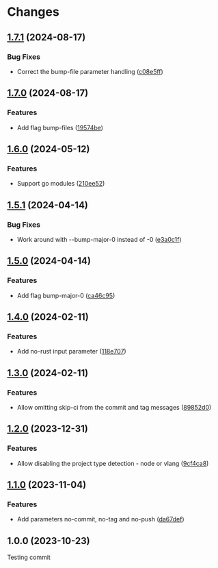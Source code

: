 # Changes

## [1.7.1](https://github.com/prantlf/publish-release-action/compare/v1.7.0...v1.7.1) (2024-08-17)

### Bug Fixes

* Correct the bump-file parameter handling ([c08e5ff](https://github.com/prantlf/publish-release-action/commit/c08e5ff1b896a4880e8f645feae76f64c4ab4961))

## [1.7.0](https://github.com/prantlf/publish-release-action/compare/v1.6.0...v1.7.0) (2024-08-17)

### Features

* Add flag bump-files ([19574be](https://github.com/prantlf/publish-release-action/commit/19574be172496b9417a3587558e68e85a906407d))

## [1.6.0](https://github.com/prantlf/publish-release-action/compare/v1.5.1...v1.6.0) (2024-05-12)

### Features

* Support go modules ([210ee52](https://github.com/prantlf/publish-release-action/commit/210ee52ce5bbe0a6dad2245fd6e0b08820830510))

## [1.5.1](https://github.com/prantlf/publish-release-action/compare/v1.5.0...v1.5.1) (2024-04-14)

### Bug Fixes

* Work around with --bump-major-0 instead of -0 ([e3a0c1f](https://github.com/prantlf/publish-release-action/commit/e3a0c1f76239928645c78d340f56790d6970cb22))

## [1.5.0](https://github.com/prantlf/publish-release-action/compare/v1.4.0...v1.5.0) (2024-04-14)

### Features

* Add flag bump-major-0 ([ca46c95](https://github.com/prantlf/publish-release-action/commit/ca46c952ef24dddb1127bd3d68706fd3f5ea3ffb))

## [1.4.0](https://github.com/prantlf/publish-release-action/compare/v1.3.0...v1.4.0) (2024-02-11)

### Features

* Add no-rust input parameter ([118e707](https://github.com/prantlf/publish-release-action/commit/118e707c197ef4cd856e20b56f81bdc95495b877))

## [1.3.0](https://github.com/prantlf/publish-release-action/compare/v1.2.0...v1.3.0) (2024-02-11)

### Features

* Allow omitting skip-ci from the commit and tag messages ([89852d0](https://github.com/prantlf/publish-release-action/commit/89852d022310e01c3ee225e3a3842a6b06522fd0))

## [1.2.0](https://github.com/prantlf/publish-release-action/compare/v1.1.0...v1.2.0) (2023-12-31)

### Features

* Allow disabling the project type detection - node or vlang ([9cf4ca8](https://github.com/prantlf/publish-release-action/commit/9cf4ca8604f90b6943623b95ed4c6f7aa2db1aca))

## [1.1.0](https://github.com/prantlf/publish-release-action/compare/v1.0.0...v1.1.0) (2023-11-04)

### Features

* Add parameters no-commit, no-tag and no-push ([da67def](https://github.com/prantlf/publish-release-action/commit/da67def7465bf552754640fc3bc9676c1923c63f))

## 1.0.0 (2023-10-23)

Testing commit

